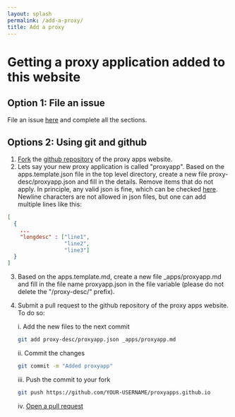 ```yaml
---
layout: splash
permalink: /add-a-proxy/
title: Add a proxy 
---
```


# Getting a proxy application added to this website

## Option 1: File an issue

File an issue [here](https://github.com/proxyapps/proxyapps.github.io/issues/new) and complete all the sections.

## Options 2: Using git and github

1. [Fork](https://help.github.com/articles/fork-a-repo/) the [github
repository](http://github.com/proxyapps/proxyapps.github.io) of the proxy apps
website.
2. Lets say your new proxy application is called "proxyapp". Based on the
apps.template.json file in the top level directory, create a new file
proxy-desc/proxyapp.json and fill in the details. Remove items that do not
apply. In principle, any valid json is fine, which can be
checked [here](https://jsonlint.com/). Newline characters are not allowed in
json files, but one can add multiple lines like this:
```json
[
  { 
    ...
    "longdesc" : ["line1",
                  "line2",
                  "line3"]
  }
]     
```
3. Based on the apps.template.md, create a new file _apps/proxyapp.md and fill
in the file name proxyapp.json in the file variable (please do not delete the
"/proxy-desc/" prefix).
4. Submit a pull request to the github repository of the proxy apps website.
To do so:

      i. Add the new files to the next commit   
      ```sh
      git add proxy-desc/proxyapp.json _apps/proxyapp.md
      ```
      ii. Commit the changes
      ```sh
      git commit -m "Added proxyapp"
      ```
      iii. Push the commit to your fork
      ```sh
      git push https://github.com/YOUR-USERNAME/proxyapps.github.io
      ```
      iv. [Open a pull request](https://help.github.com/articles/creating-a-pull-request/)

